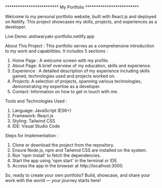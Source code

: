 ************************* My Portfolio *************************

Welcome to my personal portfolio website, built with React.js and deployed on Netlify. This project showcases my skills, projects, and experiences as a developer.

Live Demo: aishwaryakr-portfolio.netlify.app

About This Project :
This portfolio serves as a comprehensive introduction to my work and capabilities. It includes 5 sections :
1. Home Page : A welcome screen with my profile.
2. About Page: A brief overview of my education, skills and experience.
3. Experience : A detailed description of my experience including skills gained, technologies used and projects worked on. 
4. Projects: A selection of projects, spanning various technologies, demonstrating my expertise as a developer.
5. Contact: Information on how to get in touch with me.

Tools and Technologies Used :
1. Language: JavaScript (ES6+)
2. Framework: React.js
3. Styling: Tailwind CSS
4. IDE: Visual Studio Code
   
Steps for Implementation :
1. Clone or download the project from the repository.
2. Ensure Node.js, npm and Tailwind CSS are installed on the system.
3. Run 'npm install' to fetch the dependencies.
4. Start the app using 'npm start' in the terminal or IDE.
5. Access the app in the browser at http://localhost:3000.

So, ready to create your own portfolio? 
Build, showcase, and share your work with the world — your journey starts here!
